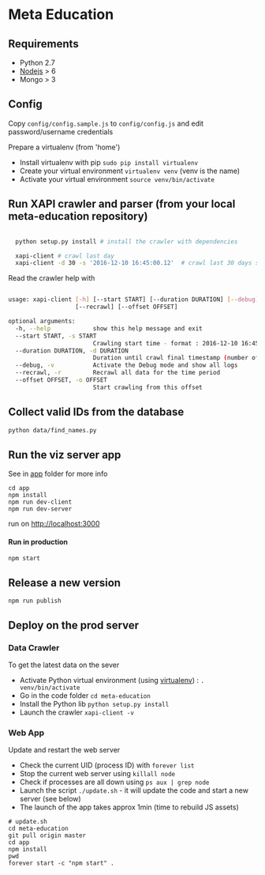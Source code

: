 # Meta Education


## Requirements

* Python 2.7
* [Nodejs](https://nodejs.org/en/) > 6
* Mongo > 3

## Config

Copy `config/config.sample.js` to `config/config.js` and edit password/username credentials

Prepare a virtualenv (from 'home')
- Install virtualenv with pip `sudo pip install virtualenv`
- Create your virtual environment  `virtualenv venv` (venv is the name)
- Activate your virtual environment `source venv/bin/activate`

## Run XAPI crawler and parser (from your local meta-education repository)

```bash

  python setup.py install # install the crawler with dependencies

  xapi-client # crawl last day
  xapi-client -d 30 -s '2016-12-10 16:45:00.12'  # crawl last 30 days starting from Oct 12, 4:45pm

```

Read the crawler help with


```bash

usage: xapi-client [-h] [--start START] [--duration DURATION] [--debug]
                   [--recrawl] [--offset OFFSET]

optional arguments:
  -h, --help            show this help message and exit
  --start START, -s START
                        Crawling start time - format : 2016-12-10 16:45:00.12
  --duration DURATION, -d DURATION
                        Duration until crawl final timestamp (number of days)
  --debug, -v           Activate the Debug mode and show all logs
  --recrawl, -r         Recrawl all data for the time period
  --offset OFFSET, -o OFFSET
                        Start crawling from this offset

```

## Collect valid IDs from the database

```bash
python data/find_names.py
```

## Run the viz server app

See in [app](/app) folder for more info

```
cd app
npm install
npm run dev-client
npm run dev-server
```

run on [http://localhost:3000](http://localhost:3000)

#### Run in production

```
npm start
```

## Release a new version

```
npm run publish
```

## Deploy on the prod server

### Data Crawler

To get the latest data on the sever
 
- Activate Python virtual environment (using [virtualenv](https://virtualenv.pypa.io/en/stable/)) : `. venv/bin/activate`
- Go in the code folder `cd meta-education`
- Install the Python lib `python setup.py install`
- Launch the crawler `xapi-client -v`

### Web App

Update and restart the web server

- Check the current UID (process ID) with `forever list`
- Stop the current web server using `killall node`
- Check if processes are all down using `ps aux | grep node`
- Launch the script `./update.sh` - it will update the code and start a new server (see below)
- The launch of the app takes approx 1min (time to rebuild JS assets)

```
# update.sh
cd meta-education
git pull origin master
cd app
npm install
pwd
forever start -c "npm start" .
```


